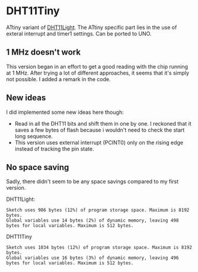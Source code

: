 # DHT11Tiny

ATtiny variant of [DHT11Light](https://github.com/chocotov1/DHT11Light). The ATtiny specific part lies in the use of exteral interrupt and timer1 settings. Can be ported to UNO.

## 1 MHz doesn't work
This version began in an effort to get a good reading with the chip running at 1 MHz. After trying a lot of different approaches, it seems that it's simply not possible. I added a remark in the code.

## New ideas
I did implemented some new ideas here though:
- Read in all the DHT11 bits and shift them in one by one. I reckoned that it saves a few bytes of flash because i wouldn't need to check the start long sequence.
- This version uses external interrupt (PCINT0) only on the rising edge instead of tracking the pin state.

## No space saving

Sadly, there didn't seem to be any space savings compared to my first version.

DHT11Light:
```
Sketch uses 986 bytes (12%) of program storage space. Maximum is 8192 bytes.
Global variables use 14 bytes (2%) of dynamic memory, leaving 498 bytes for local variables. Maximum is 512 bytes.
```

DHT11Tiny
```
Sketch uses 1034 bytes (12%) of program storage space. Maximum is 8192 bytes.
Global variables use 16 bytes (3%) of dynamic memory, leaving 496 bytes for local variables. Maximum is 512 bytes.
```
